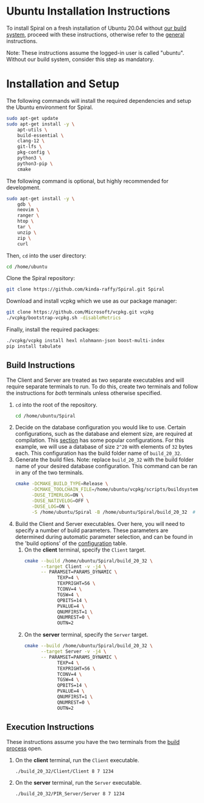 # Ubuntu Installation Instructions

To install Spiral on a fresh installation of Ubuntu 20.04 without
[our build system](../README.md#build-system), proceed with these instructions,
otherwise refer to the [general](../README.md) instructions.

Note: These instructions assume the logged-in user is called "ubuntu". Without
our build system, consider this step as mandatory.

# Installation and Setup

The following commands will install the required dependencies and setup the
Ubuntu environment for Spiral.

```bash
sudo apt-get update
sudo apt-get install -y \
    apt-utils \
    build-essential \
    clang-12 \
    git-lfs \
    pkg-config \
    python3 \
    python3-pip \
    cmake
```

The following command is optional, but highly recommended for development.

```bash
sudo apt-get install -y \
    gdb \
    neovim \
    ranger \
    htop \
    tar \
    unzip \
    zip \
    curl
```

Then, `cd` into the user directory:

```bash
cd /home/ubuntu
```

Clone the Spiral repository:

```bash
git clone https://github.com/kinda-raffy/Spiral.git Spiral
```

Download and install vcpkg which we use as our package manager:

```bash
git clone https://github.com/Microsoft/vcpkg.git vcpkg
./vcpkg/bootstrap-vcpkg.sh -disableMetrics
```

Finally, install the required packages:

```bash
./vcpkg/vcpkg install hexl nlohmann-json boost-multi-index
pip install tabulate
```

## Build Instructions

The Client and Server are treated as two separate executables and will require
separate terminals to run. To do this, create two terminals and follow the
instructions for _both_ terminals unless otherwise specified.

1. `cd` into the root of the repository.
    ```bash
    cd /home/ubuntu/Spiral
    ```
2. Decide on the database configuration you would like to use. Certain
   configurations, such as the database and element size, are required
   at compilation. This [section](README.md#popular-configurations) has some
   popular
   configurations. For this example, we will use a database of size
   `2^20` with elements of `32` bytes each. This configuration has the
   build folder name of `build_20_32`.
3. Generate the build files. Note: replace `build_20_32` with the build folder
   name of your desired database configuration. This command can be ran in any
   of the two terminals.
   ```bash
   cmake -DCMAKE_BUILD_TYPE=Release \
         -DCMAKE_TOOLCHAIN_FILE=/home/ubuntu/vcpkg/scripts/buildsystems/vcpkg.cmake \
         -DUSE_TIMERLOG=ON \
         -DUSE_NATIVELOG=OFF \
         -DUSE_LOG=ON \
         -S /home/ubuntu/Spiral -B /home/ubuntu/Spiral/build_20_32  # Ensure you replace build_20_32 with your build folder name.
   ```
4. Build the Client and Server executables. Over here, you will need to specify
   a number of build parameters. These parameters are determined during
   automatic parameter selection, and can be found in the 'build
   options' of the [configuration](#popular-configurations) table.
    1. On the **client** terminal, specify the `Client` target.
       ```bash
       cmake --build /home/ubuntu/Spiral/build_20_32 \
             --target Client -v -j4 \
             -- PARAMSET=PARAMS_DYNAMIC \
                   TEXP=4 \
                   TEXPRIGHT=56 \
                   TCONV=4 \
                   TGSW=4 \
                   QPBITS=14 \
                   PVALUE=4 \
                   QNUMFIRST=1 \
                   QNUMREST=0 \
                   OUTN=2
       ```
    2. On the **server** terminal, specify the `Server` target.
       ```bash
       cmake --build /home/ubuntu/Spiral/build_20_32 \
             --target Server -v -j4 \
             -- PARAMSET=PARAMS_DYNAMIC \
                   TEXP=4 \
                   TEXPRIGHT=56 \
                   TCONV=4 \
                   TGSW=4 \
                   QPBITS=14 \
                   PVALUE=4 \
                   QNUMFIRST=1 \
                   QNUMREST=0 \
                   OUTN=2
       ```

## Execution Instructions

These instructions assume you have the two terminals from
the [build process](#build-instructions) open.

1. On the **client** terminal, run the `Client` executable.
    ```bash
    ./build_20_32/Client/Client 8 7 1234
    ```
2. On the **server** terminal, run the `Server` executable.
    ```bash
    ./build_20_32/PIR_Server/Server 8 7 1234
    ```
